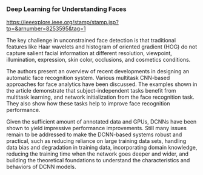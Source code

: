 ### Deep Learning for Understanding Faces

https://ieeexplore.ieee.org/stamp/stamp.jsp?tp=&arnumber=8253595&tag=1


 The key challenge in unconstrained face detection is that traditional features like Haar wavelets and histogram of oriented gradient (HOG) do not capture salient facial information at different resolution, viewpoint, illumination, expression, skin color, occlusions, and cosmetics conditions. 

The authors present an overview of recent developments in designing an automatic face recognition system. Various multitask CNN-based approaches for face analytics have been discussed. The examples shown in the article demonstrate that subject-independent tasks benefit from multitask learning, and network initialization from the face recognition task. They also show
how these tasks help to improve face recognition performance.

Given the sufficient amount of annotated data and GPUs, DCNNs have been shown to yield impressive performance improvements. Still many issues remain to be addressed to make the DCNN-based systems robust and practical, such as reducing reliance on large training data sets, handling data bias and degradation in training data, incorporating domain knowledge, reducing the training time when the network goes deeper and wider, and building the theoretical foundations to understand the characteristics and behaviors of DCNN models.
